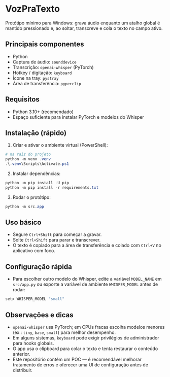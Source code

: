 # VozPraTexto 

Protótipo mínimo para Windows: grava áudio enquanto um atalho global é mantido pressionado e, ao soltar, transcreve e cola o texto no campo ativo.

## Principais componentes

- Python
- Captura de áudio: `sounddevice`
- Transcrição: `openai-whisper` (PyTorch)
- Hotkey / digitação: `keyboard`
- Ícone na tray: `pystray`
- Área de transferência: `pyperclip`

## Requisitos

- Python 3.10+ (recomendado)
- Espaço suficiente para instalar PyTorch e modelos do Whisper

## Instalação (rápido)

1. Criar e ativar o ambiente virtual (PowerShell):

```powershell
# na raiz do projeto
python -m venv .venv
.\.venv\Scripts\Activate.ps1
```

2. Instalar dependências:

```powershell
python -m pip install -U pip
python -m pip install -r requirements.txt
```

3. Rodar o protótipo:

```powershell
python -m src.app
```

## Uso básico

- Segure `Ctrl+Shift` para começar a gravar.
- Solte `Ctrl+Shift` para parar e transcrever.
- O texto é copiado para a área de transferência e colado com `Ctrl+V` no aplicativo com foco.

## Configuração rápida

- Para escolher outro modelo do Whisper, edite a variável `MODEL_NAME` em `src/app.py` ou exporte a variável de ambiente `WHISPER_MODEL` antes de rodar:

```powershell
setx WHISPER_MODEL "small"
```

## Observações e dicas

- `openai-whisper` usa PyTorch; em CPUs fracas escolha modelos menores (ex.: `tiny`, `base`, `small`) para melhor desempenho.
- Em alguns sistemas, `keyboard` pode exigir privilégios de administrador para hooks globais.
- O app usa o clipboard para colar o texto e tenta restaurar o conteúdo anterior.
- Este repositório contém um POC — é recomendável melhorar tratamento de erros e oferecer uma UI de configuração antes de distribuir.
